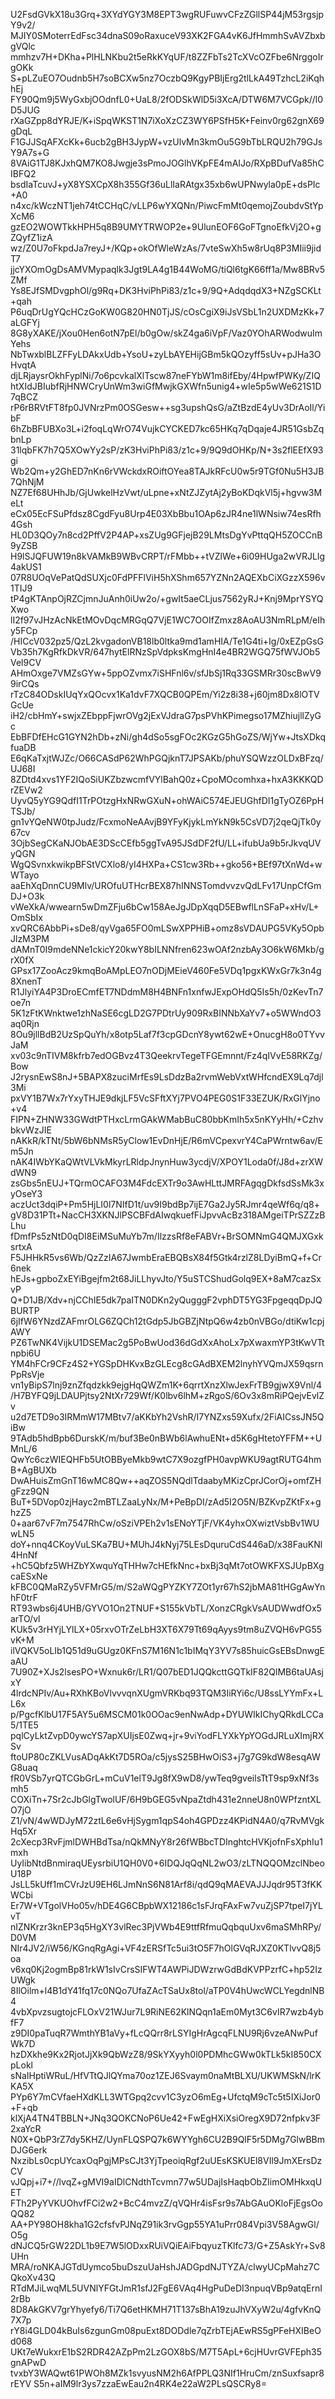 U2FsdGVkX18u3Grq+3XYdYGY3M8EPT3wgRUFuwvCFzZGllSP44jM53rgsjpY9v2/
MJIY0SMoterrEdFsc34dnaS09oRaxuceV93XK2FGA4vK6JfHmmhSvAVZbxbgVQlc
mmhzv7H+DKha+PlHLNKbu2t5eRkKYqUF/t8ZZFbTs2TcXVcOZFbe6NrggoIrgOKk
S+pLZuEO7Oudnb5H7soBCXw5nz7OczbQ9KgyPBIjErg2tlLkA49TzhcL2iKqhhEj
FY90Qm9j5WyGxbjOOdnfL0+UaL8/2fODSkWlD5i3XcA/DTW6M7VCGpk//l0D5JUG
rXaGZpp8dYRJE/K+iSpqWKST1N7iXoXzCZ3WY6PSfH5K+Feinv0rg62gnX69gDqL
F1GJJSqAFXcKk+6ucb2gBH3JypW+vzUlvMn3kmOu5G9bTbLRQU2h79GJsY9A7s+G
8VAiG1TJ8KJxhQM7KO8Jwgje3sPmoJOGlhVKpFE4mAIJo/RXpBDufVa85hCIBFQ2
bsdIaTcuvJ+yX8YSXCpX8h355Gf36uLlIaRAtgx35xb6wUPNwyla0pE+dsPIc+A0
n4xc/kWczNT1jeh74tCCHqC/vLLP6wYXQNn/PiwcFmMt0qemojZoubdvStYpXcM6
gzEO2WOWTkkHPH5q8B9UMYTRWOP2e+9UlunEOF6GoFTgnoEfkVj2O+gZQyfZ1izA
wz/Z0U7oFkpdJa7reyJ+/KQp+okOfWleWzAs/7vteSwXh5w8rUq8P3MIii9jidT7
jjcYXOmOgDsAMVMypaqlk3Jgt9LA4g1B44WoMG/tiQl6tgK66ff1a/Mw8BRv5ZMf
Ys8EJfSMDvgphOl/g9Rq+DK3HviPhPi83/z1c+9/9Q+AdqdqdX3+NZgSCKLt+qah
P6uqDrUgYQcHCzGoKW0G820HN0TjJS/cOsCgiX9iJsVSbL1n2UXDMzKk+7aLGFYj
8G8yXAKE/jXou0Hen6otN7pEl/b0gOw/skZ4ga6iVpF/Vaz0YOhARWodwuImYehs
NbTwxblBLZFFyLDAkxUdb+YsoU+zyLbAYEHijGBm5kQOzyff5sUv+pJHa3OHvqtA
djLRjaysrOkhFyplNi/7o6pcvkalXlTscw87neFYbW1m8ifEby/4HpwfPWKy/ZIQ
htXIdJBIubfRjHNWCryUnWm3wiGfMwjkGXWfn5unig4+wIe5p5wWe621S1D7qBCZ
rP6rBRVtFT8fp0JVNrzPm0OSGesw++sg3upshQsG/aZtBzdE4yUv3DrAoIl/YibF
6hZbBFUBXo3L+i2foqLqWrO74VujkCYCKED7kc65HKq7qDqaje4JR51GsbZqbnLp
31lqbFK7h7Q5XOwYy2sP/zK3HviPhPi83/z1c+9/9Q9dOHKp/N+3s2flEEfX93gi
Wb2Qm+y2GhED7nKn6rVWckdxROiftOYea8TAJkRFcU0w5r9TGf0Nu5H3JB7QhNjM
NZ7Ef68UHhJb/GjUwkelHzVwt/uLpne+xNtZJZytAj2yBoKDqkVl5j+hgvw3MeLt
eCx05EcFSuPfdsz8CgdFyu8Urp4E03XbBbu1OAp6zJR4ne1lWNsiw74esRfh4Gsh
HL0D3QOy7n8cd2PffV2P4AP+xsZUg9GFjejB29LMtsDgYvPttqQH5ZOCCnB9yZSB
H9lSJQFUW19n8kVAMkB9WBvCRPT/rFMbb++tVZlWe+6i09HUga2wVRJLIg4akUS1
07R8UOqVePatQdSUXjc0FdPFFlViH5hXShm657YZNn2AQEXbCiXGzzX596v1TIJ9
tP4gKTAnpOjRZCjmnJuAnh0iUw2o/+gwIt5aeCLjus7562yRJ+Knj9MprYSYQXwo
lI2f97vJHzAcNkEtMOvDqcMRGqQ7VjE1WC7OOIfZmxz8AoAU3NmRLpM/eIhy5FCp
/HICcV032pz5/QzL2kvgadonVB18lb0ltka9md1amHIA/Te1G4ti+Ig/0xEZpGsG
Vb35h7KgRfkDkVR/647hytElRNzSpVdpksKmgHnI4e4BR2WGQ75fWVJOb5Vel9CV
AHmOxge7VMZsGYw+5ppOZvmx7iSHFnl6v/sfJbSj1Rq33GSMRr30scBwV99irCQs
rTzC84ODskIUqYxQOcvx1Ka1dvF7XQCB0QPEm/Yi2z8i38+j60jm8Dx8lOTVGcUe
iH2/cbHmY+swjxZEbppFjwrOVg2jExVJdraG7psPVhKPimegso17MZhiujllZyGc
EbBFDfEHcG1GYN2hDb+zNi/gh4dSo5sgFOc2KGzG5hGoZS/WjYw+JtsXDkqfuaDB
E6qKaTxjtWJZc/O66CASdP62WhPGQjknT7JPSAKb/phuYSQWzzOLDxBFzq/UJ68I
8ZDtd4xvs1YF2IQoSiUKZbzwcmfVYlBahQ0z+CpoMOcomhxa+hxA3KKKQDrZEVw2
UyvQ5yYG9QdfI1TrPOtzgHxNRwGXuN+ohWAiC574EJEUGhfDI1gTyOZ6PpHTSJb/
gn1vYQeNW0tpJudz/FcxmoNeAAvjB9YFyKjykLmYkN9k5CsVD7j2qeQjTk0y67cv
3OjbSegCKaNJObAE3DScCEfb5ggTvA95JSdDF2fU/LL+ifubUa9b5rJkvqUVyQGN
WgQSvnxkwikpBFStVCXlo8/yI4HXPa+CS1cw3Rb++gko56+BEf97tXnWd+wWTayo
aaEhXqDnnCU9Mlv/UROfuUTHcrBEX87hINNSTomdvvzvQdLFv17UnpCfGmDJ+O3k
vWeXkA/wwearn5wDmZFju6bCw158AeJgJDpXqqD5EBwflLnSFaP+xHv/L+OmSbIx
xvQRC6AbbPi+sDe8/qyVga65FO0mLSwXPPHiB+omz8sVDAUPG5VKy5OpbJlzM3PM
dAMnT0I9mdeNNe1ckicY20kwY8bILNNfren623wOAf2nzbAy3O6kW6Mkb/grX0fX
GPsx17ZooAcz9kmqBoAMpLEO7nODjMEieV460Fe5VDq1pgxKWxGr7k3n4g8XnenT
R1JlyiYA4P3DroECmfET7NDdmM8H4BNFn1xnfwJExpOHdQ5Is5h/0zKevTn7oe7n
5K1zFtKWnktwe1zhNaSE6cgLD2G7PDtrUy909RxBINNbXaYv7+o5WWndO3aq0Rjn
8Ou9jllBdB2UzSpQuYh/x8otp5Laf7f3cpGDcnY8ywt62wE+OnucgH8o0TYvvJaM
xv03c9nTIVM8kfrb7edOGBvz4T3QeekrvTegeTFGEmnnt/Fz4qIVvE58RKZg/Bow
J2rysnEwS8nJ+5BAPX8zuciMrfEs9LsDdzBa2rvmWebVxtWHfcndEX9Lq7djl3Mi
pxVY1B7Wx7rYxyTHJE9dkjLF5VcSFftXYj7PVO4PEG0S1F33EZUK/RxGlYjno+v4
FIPN+ZHNW33GWdtPTHxcLrmGAkWMabBuC80bbKmIh5x5nKYyHh/+CzhvbkvWzJIE
nAKkR/kTNt/5bW6bNMsR5yClow1EvDnHjE/R6mVCpexvrY4CaPWrntw6av/Em5Jn
nAK4IWbYKaQWtVLVkMkyrLRldpJnynHuw3ycdjV/XPOY1Loda0f/J8d+zrXWdWN9
zsGbs5nEUJ+TQrmOCAFO3M4FdcEXTr9o3AwHLttJMRFAgqgDkfsdSsMk3xyOseY3
aczUct3dqiP+Pm5HjLI0l7NIfD1t/uv9I9bdBp7ijE7Ga2Jy5RJmr4qeWf6q/q8+
gV8D31PTt+NacCH3XKNJlPSCBFdAIwqkuefFiJpvvAcBz318AMgeiTPrSZZzBLhu
fDmfPs5zNtD0qDI8EiMSuMuYb7m/IlzzsRf8eFABVr+BrSOMNmG4QMJXGxksrtxA
F5JHHkR5vs6Wb/QzZzIA67JwmbEraEBQBsX84f5Gtk4rzlZ8LDyiBmQ+f+Cr6nek
hEJs+gpboZxEYiBgejfm2t68JiLLhyvJto/Y5uSTCShudGolq9EX+8aM7cazSxvP
Q+D1JB/Xdv+njCChIE5dk7paITN0DKn2yQugggF2vphDT5YG3FpgeqqDpJQBURTP
6jIfW6YNzdZAFmrOLG6ZQCh12tGdp5JbGBZjNtpQ6w4zb0nVBGo/dtiKw1cpjAWY
PZ6TwNK4VijkU1DSEMac2g5PoBwUod36dGdXxAhoLx7pXwaxmYP3tKwVTtnpbi6U
YM4hFCr9CFz4S2+YGSpDHKvxBzGLEcg8cGAdBXEM2lnyhYVQmJX59qsrnPpRsVje
vn1yBipS7lnj9znZfqdzkk9ejgHqQWZm1K+6qrrtXnzXlwJexFrTB9gjwX9Vnl/4
/H7BYFQ9jLDAUPjtsy2NtXr729Wf/K0lbv6lhM+zRgoS/6Ov3x8mRiPQejvEvlZv
u2d7ETD9o3IRMmW17MBtv7/aKKbYh2VshR/I7YNZxs59Xufx/2FiAICssJN5QiBw
9TAdb5hdBpb6DurskK/m/buf3Be0nBWb6lAwhuENt+d5K6gHtetoYFFM++UMnL/6
QwYc6czWIEQHFb5UtOBByeMkb9wtC7X9ozgfPH0avpWKU9agtRUTG4hmB+AgBUXb
DwAHuisZmGnT16wMC8Qw++aqZOS5NQdlTdaabyMKizCprJCorOj+omfZHgFzz9QN
BuT+5DVop0zjHayc2mBTLZaaLyNx/M+PeBpDI/zAd5I2O5N/BZKvpZKtFx+ghzZ5
0+aar67vF7m7547RhCw/oSziVPEh2v1sENoYTjF/VK4yhxOXwiztVsbBv1WUwLN5
doY+nnq4CKoyVuLSKa7BU+MUhJ4kNyj75LEsDquruCdS446aD/x38FauKNl4HnNf
+hC5Qbfz5WHZbYXwquYqTHHw7cHEfkNnc+bxBj3qMt7otOWKFXSJUpBXgcaESxNe
kFBC0QMaRZy5VFMrG5/m/S2aWQgPYZKY7ZOt1yr67hS2jbMA81tHGgAwYnhF0trF
RT93wbs6j4UHB/GYVO1On2TNUF+S155kVbTL/XonzCRgkVsAUDWwdfOx5arTO/vl
KUk5v3rHYjLYlLX+05rxvOTrZeLbH3XT6X79Tt69qAyys9tm8uZVQH6vPG55vK+M
ilVQKV5oLIb1Q51d9uGUgz0KFnS7M16N1c1bIMqY3YV7s85huicGsEBsDnwgEaAU
7U90Z+XJs2lsesPO+Wxnuk6r/LR1/Q07bED1JQQkcttGQTkIF82QlMB6taUAsjxY
4lrdcNPIv/Au+RXhKBoVlvvvqnXUgmVRKbq93TQM3IiRYi6c/U8ssLYYmFx+LL6x
p/PgcfKlbU17F5AY5u6MSCM01k0OOac9enNwAdp+DYUWIkIChyQRkdLCCa5/1TE5
pqlCyLktZvpD0ywcYS7apXUIjsE0Zwq+jr+9viYodFLYXkYpYOGdJRLuXImjRXSv
ftoUP80cZKLVusADqAkKt7D5ROa/c5jysS25BHwOiS3+j7g7G9kdW8esqAWG8uaq
fR0VSb7yrQTCGbGrL+mCuV1elT9Jg8fX9wD8/ywTeq9gveilsTtT9sp9xNf3smh5
COXiTn+7Sr2cJbGlgTwolUF/6H9bGEG5vNpaZtdh431e2nneU8n0WPfzntXLO7jO
Z1/vN/4wWDJyM72ztL6e6vHjSygm1qpS4oh4GPDzz4KPidN4A0/q7RvMVgkHq5Xr
2cXecp3RvFjmlDWHBdTsa/nQkMNyY8r26fWBbcTDInghtcHVKjofnFsXphIu1mxh
UyIibNtdBnmiraqUEysrbiU1QH0V0+6IDQJqQqNL2wO3/zLTNQQOMzclNbeoU18P
JsLL5kUff1mCVrJzU9EH6LJmNnS6N81Arf8i/qdQ9qMAEVAJJJqdr95T3fKKWCbi
Er7W+VTgolVHo05v/hDE4G6CBpbWX12186c1sFJrqFAxFw7vuZjSP7tpeI7jYLvT
nIZNKrzr3knEP3q5HgXY3vlRec3PjVWb4E9ttfRfmuQqbquUxv6maSMhRPy/D0VM
NIr4JV2/iW56/KGnqRgAgi+VF4zERSfTc5ui3tO5F7hOlGVqRJXZ0KTlvvQ8j5oa
v6xq0Kj2ogmBp81rkW1sIvCrsSIFWT4AWPiJDWzrwGdBdKVPPzrfC+hp52IzUWgk
8IlOilm+l4B1dY41fq17c0NQo7UfaZAcTSaUx8tol/aTP0V4hUwcWCLYegdnlNB4
4vbXpvzsugtojcFLOxV21WJur7L9RiNE62KlNQqn1aEm0Myt3C6vIR7wzb4ybfF7
z9DI0paTuqR7WmthYB1aVy+fLcQQrr8rLSYIgHrAgcqFLNU9Rj6vzeANwPufWk7D
hzDXkhe9Kx2RjotJjXk9QbWzZ8/9SkYXyyh0l0PDMhcGWw0kTLk5kI850CXpLokl
sNaIHptiWRuL/HfVTtQJlQYma70oz1ZEJ6Svaym0naMtBLXU/UKWMSkN/lrKKA5X
PYp6Y7mCVfaeHXdKLL3WTGpq2cvv1C3yzO6mEg+UfctqM9cTc5t5IXiJor0+F+qb
klXjA4TN4TBBLN+JNq3QOKCNoP6Ue42+FwEgHXiXsiOregX9D72nfpkv3F2xaYcR
N0X+QbP3rZ7dy5KHZ/UynFLQSPQ7k6WYYgh6CU2B9QlF5r5DMg7GlwBBmDJG6erk
NxzibLs0cpUYcaxOqPgjMPsCJt3YjTpeoiqRgf2uUEsKSKUEl8VIl9JmXErsDzCV
vJQpj+i7+//lvqZ+gMVI9aIDlCNdthTcvmn77w5UDajIsHaqbObZIimOMHkxqUET
FTh2PyYVKUOhvfFCi2w2+BcC4mvzZ/qVQHr4isFsr9s7AbGAuOKloFjEgsOoQQ82
AA+PY98OH8kha1G2cfsfvPJNqZ91ik3rvGgp55YA1uPrr084Vpi3V58AgwGl/O5g
dNJCQ5rGW22DL1b9E7W5lODxxRUiVQiEAiFbqyuzTKlfc73/G+Z5AskYr+Sv8UHn
MRA/roNKAJGTdUymco5buDszuUaHshJADGpdNJTYZA/clwyUCpMahz7CQkoXv43Q
RTdMJiLwqML5UVNlYFGtJmR1sfJ2FgE6VAq4HgPuDeDI3npuqVBp9atqErnI2rBb
8D8AkGKV7grYhyefy6/Ti7Q6etHKMH71T137sBhA19zuJhVXyW2u/4gfvKnQ7X7p
rY8i4GLD04kBuIs6zgunGm08puExt8DODdle7qZrbTEjAEwRS5gPFeHXIBeOd068
UKt7eWukxrE1bS2RDR42AZpPm2LzGOX8bS/M7T5ApL+6cjHUvrGVFEph35gnAPwD
tvxbY3WAQwt61PWOh8MZk1svyusNM2h6AfPPLQ3NIf1HruCm/znSuxfsapr8rEYV
S5n+aIM9lr3ys7zzaEwEau2n4RK4e22aW2PLsQSCRy8=
